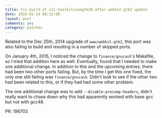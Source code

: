 ```yaml
---
title: fix build of x11-toolkits/wxgtk30 after webkit-gtk2 update
date: 2015-01-14 06:12:00
layout: post
comments: yes
category: patches
---
```


Related to the Dec 25th, 2014 upgrade of `www/webkit-gtk2`, this port was also failing to build and resulting in a number of
skipped ports.

On January 4th, 2015, I noticed the change to `finance/gnucash`'s Makefile, so I tried that addition here as well.
Eventually, found that I needed to make one additional change.  In addition to this and the upcoming entries, there had been two
other ports failing.  But, by the time I get this one fixed, the only one still failing was `finance/gnucash`.  Didn't look to
see if the other two had been related to this, or if they had had some other problem.

The one additional change was to add `--disable-precomp-headers`, didn't really want to chase down why this had apparently worked
with base gcc but not with gcc48.

PR: 196703
